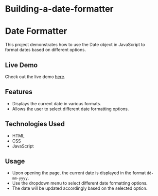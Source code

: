 # Building-a-date-formatter

# Date Formatter

This project demonstrates how to use the Date object in JavaScript to format dates based on different options.

## Live Demo

Check out the live demo [here](https://date-formatter-proj.netlify.app/).

## Features

- Displays the current date in various formats.
- Allows the user to select different date formatting options.

## Technologies Used

- HTML
- CSS
- JavaScript

## Usage

- Upon opening the page, the current date is displayed in the format `dd-mm-yyyy`.
- Use the dropdown menu to select different date formatting options.
- The date will be updated accordingly based on the selected option.
